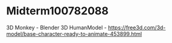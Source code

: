 # Midterm100782088

3D Monkey - Blender
3D HumanModel - https://free3d.com/3d-model/base-character-ready-to-animate-453899.html